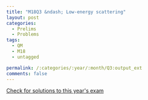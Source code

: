 ```yaml
---
title: "M18Q3 &ndash; Low-energy scattering"
layout: post
categories:
  - Prelims
  - Problems
tags:
  - QM
  - M18
  - untagged

permalink: /:categories/:year/:month/Q3:output_ext
comments: false
---
```

<object data="2018M3Q.pdf" type="application/pdf" width="100%" height="500"></object>
<div class="message"><a href='https://princetonprelim.com/prelim/38/'>Check for solutions to this year's exam</a></div>